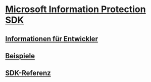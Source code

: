 # [Microsoft Information Protection SDK](/information-protection/information-protection/what-is-information-protection)
## [Informationen für Entwickler](https://aka.ms/mipdevelopers)
## [Beispiele](https://aka,.ms/mipexamples)
## [SDK-Referenz](mip-sdk-reference.md)

